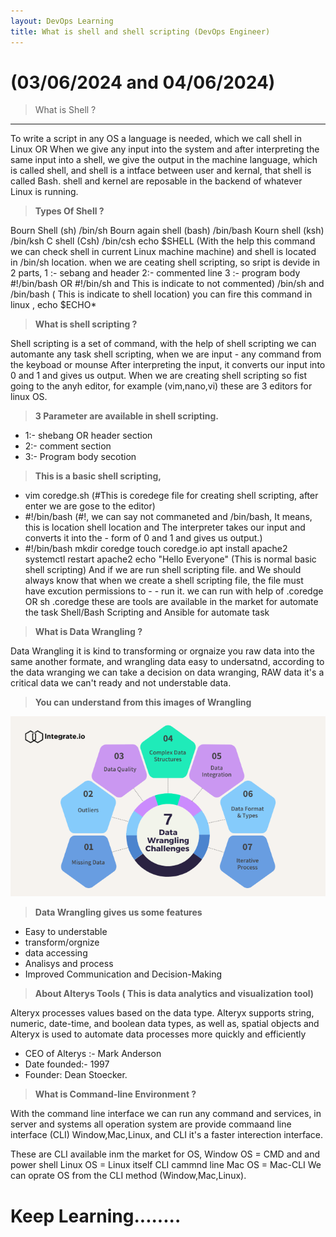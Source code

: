 ```yaml
---
layout: DevOps Learning
title: What is shell and shell scripting (DevOps Engineer)
---
```


# (03/06/2024 and 04/06/2024)

> What is Shell ?
---
To write a script in any OS a language is needed, which we call shell in Linux OR When we give any input into the system and after interpreting the same input into a shell, we give the output in the machine language, which is called shell, and shell is a intface between user and kernal, that shell is called Bash.
shell and kernel are reposable in the backend of whatever Linux is running.

> **Types Of Shell ?**

  Bourn Shell (sh) /bin/sh Bourn again shell (bash) /bin/bash Kourn shell (ksh) /bin/ksh C shell (Csh) /bin/csh
  echo $SHELL (With the help this command we can check shell in current Linux machine machine) and shell is located in /bin/sh location.
  when we are ceating shell scripting, so sript is devide in 2 parts, 1 :- sebang and header 2:- commented line 3 :- program body #!/bin/bash OR #!/bin/sh and This is indicate to not commented) /bin/sh and /bin/bash ( This is indicate to shell location) you can fire this command in linux , echo $ECHO*

> **What is shell scripting ?**

  Shell scripting is a set of command, with the help of shell scripting we can automante any task shell scripting, when we are input - any command from the keyboad   or mounse After interpreting the input, it converts our input into 0 and 1 and gives us output.
  When we are creating shell scripting so fist going to the anyh editor, for example (vim,nano,vi) these are 3 editors for linux OS.

> **3 Parameter are available in shell scripting.**

- 1:- shebang OR header section
- 2:- comment section
- 3:- Program body secotion

> **This is a basic shell scripting,** 

- vim coredge.sh (#This is coredege file for creating shell scripting, after enter we are gose to the editor)
- #!/bin/bash (#!, we can say not commaneted and /bin/bash, It means, this is location shell location and The interpreter takes our input and converts it into the - form of 0 and 1 and gives us output.)
- #!/bin/bash
 mkdir coredge
 touch coredge.io
 apt install apache2
 systemctl restart apache2
 echo "Hello Everyone"
 (This is normal basic shell scripting)
  And if we are run shell scripting file. and We should always know that when we create a shell scripting file, the file must have excution permissions to - - run it. we can run with help of .coredge OR sh .coredge
 these are tools are available in the market for automate the task
 Shell/Bash Scripting and Ansible for automate task

> **What is Data Wrangling ?**

Data Wrangling it is kind to transforming or orgnaize you raw data into the same another formate, and wrangling data easy to undersatnd, according to the data wranging we can take a decision on data wranging, RAW data it's a critical data we can't ready and not understable data.

> **You can understand from this images of Wrangling**

![Wrangling Imeage](../images/Wrangling.png)

> **Data Wrangling gives us some features**

- Easy to understable
- transform/orgnize
- data accessing
- Analisys and process
- Improved Communication and Decision-Making

> **About Alterys Tools ( This is data analytics and visualization tool)**

Alteryx processes values based on the data type. Alteryx supports string, numeric, date-time, and boolean data types, as well as, spatial objects and Alteryx is used to automate data processes more quickly and efficiently
- CEO of Alterys :-  Mark Anderson
- Date founded:- 1997
- Founder: Dean Stoecker.  

 > **What is Command-line Environment ?**

With the command line interface we can run any command and services, in server and systems all operation system are provide commaand line interface (CLI) Window,Mac,Linux, and CLI it's a faster interection interface.

These are CLI available inm the market for OS,
Window OS = CMD and and power shell
Linux OS = Linux itself CLI cammnd line 
Mac OS = Mac-CLI
We can oprate OS from the CLI method (Window,Mac,Linux).


# Keep Learning........

